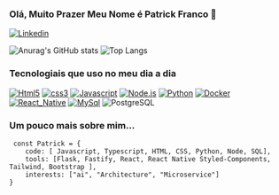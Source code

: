 ### Olá, Muito Prazer Meu Nome é Patrick Franco 👾

[![Linkedin](https://img.shields.io/badge/LinkedIn-0077B5?style=for-the-badge&logo=linkedin&logoColor=white)](https://www.linkedin.com/in/patrickfranco-softwareengineer/) 

![Anurag's GitHub stats](https://github-readme-stats.vercel.app/api?username=devpatrickfranco&show_icons=true&theme=dracula)
![Top Langs](https://github-readme-stats.vercel.app/api/top-langs/?username=devpatrickfranco&layout=compact&theme=dracula)


### Tecnologiais que uso no meu dia a dia 

[![Html5](https://img.shields.io/badge/HTML5-E34F26?style=for-the-badge&logo=html5&logoColor=white)]()
[![css3](https://img.shields.io/badge/CSS3-1572B6?style=for-the-badge&logo=css3&logoColor=white)]()
[![Javascript](https://img.shields.io/badge/JavaScript-F7DF1E?style=for-the-badge&logo=javascript&logoColor=black)]()
[![Node.js](https://img.shields.io/badge/Node.js-43853D?style=for-the-badge&logo=node.js&logoColor=white)]()
[![Python](https://img.shields.io/badge/Python-3776AB?style=for-the-badge&logo=python&logoColor=white)]()
[![Docker](https://img.shields.io/badge/Docker-2496ED?style=for-the-badge&logo=docker&logoColor=white)]()
[![React_Native](https://img.shields.io/badge/React_Native-20232A?style=for-the-badge&logo=react&logoColor=61DAFB)]()
[![MySql](https://img.shields.io/badge/MySQL-00000F?style=for-the-badge&logo=mysql&logoColor=white)]()
![PostgreSQL](https://img.shields.io/badge/PostgreSQL-000?style=for-the-badge&logo=postgresql)

### Um pouco mais sobre mim...
```
 const Patrick = {
    code: [ Javascript, Typescript, HTML, CSS, Python, Node, SQL],
    tools: [Flask, Fastify, React, React Native Styled-Components, Tailwind, Bootstrap ],
    interests: ["ai", "Architecture", "Microservice"]
} 
 ```
